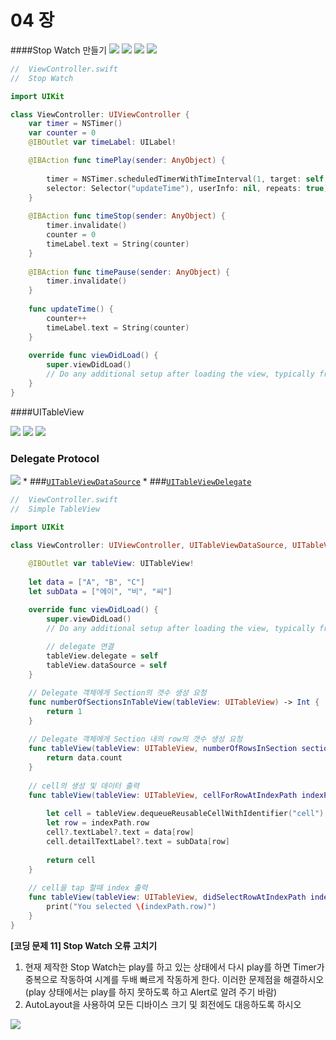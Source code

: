 # 04 장
####Stop Watch 만들기
![](StopWatch01.jpg)  ![](StopWatch02.jpg) 
![](StopWatch03.jpg)
![](StopWatch04.jpg) 
```Swift
//  ViewController.swift
//  Stop Watch 

import UIKit

class ViewController: UIViewController {
    var timer = NSTimer()
    var counter = 0
    @IBOutlet var timeLabel: UILabel!

    @IBAction func timePlay(sender: AnyObject) {
        
        timer = NSTimer.scheduledTimerWithTimeInterval(1, target: self, 
        selector: Selector("updateTime"), userInfo: nil, repeats: true)    
    }
    
    @IBAction func timeStop(sender: AnyObject) {   
        timer.invalidate()
        counter = 0
        timeLabel.text = String(counter)
    }
    
    @IBAction func timePause(sender: AnyObject) {   
        timer.invalidate()
    }
    
    func updateTime() {
        counter++
        timeLabel.text = String(counter)    
    }
    
    override func viewDidLoad() {
        super.viewDidLoad()
        // Do any additional setup after loading the view, typically from a nib.
    } 
}
```

####UITableView

![](SimpleTblStroy02.jpg)   ![](SimpleTblStory01.jpg) 
![](table01.jpg)

### Delegate Protocol
![](Table_Delegate.png)
* 
###[`UITableViewDataSource`](https://developer.apple.com/library/ios/documentation/UIKit/Reference/UITableViewDataSource_Protocol/)
* 
###[`UITableViewDelegate`](https://developer.apple.com/library/ios/documentation/UIKit/Reference/UITableViewDelegate_Protocol/)


```Swift
//  ViewController.swift
//  Simple TableView

import UIKit

class ViewController: UIViewController, UITableViewDataSource, UITableViewDelegate {
    
    @IBOutlet var tableView: UITableView!
    
    let data = ["A", "B", "C"]
    let subData = ["에이", "비", "씨"]

    override func viewDidLoad() {
        super.viewDidLoad()
        // Do any additional setup after loading the view, typically from a nib.
        
        // delegate 연결
        tableView.delegate = self
        tableView.dataSource = self
    }

    // Delegate 객체에게 Section의 갯수 생성 요청
    func numberOfSectionsInTableView(tableView: UITableView) -> Int {
        return 1
    }
    
    // Delegate 객체에게 Section 내의 row의 갯수 생성 요청
    func tableView(tableView: UITableView, numberOfRowsInSection section: Int) -> Int {
        return data.count
    }
    
    // cell의 생성 및 데이터 출력
    func tableView(tableView: UITableView, cellForRowAtIndexPath indexPath: NSIndexPath) -> UITableViewCell {
        
        let cell = tableView.dequeueReusableCellWithIdentifier("cell") as UITableViewCell!
        let row = indexPath.row
        cell?.textLabel?.text = data[row]
        cell.detailTextLabel?.text = subData[row]
        
        return cell    
    }
    
    // cell을 tap 할때 index 출력
    func tableView(tableView: UITableView, didSelectRowAtIndexPath indexPath: NSIndexPath) {
        print("You selected \(indexPath.row)")
    }
}
```
**[코딩 문제 11] Stop Watch 오류 고치기**
1. 현재 제작한 Stop Watch는 play를 하고 있는 상태에서 다시 play를 하면 Timer가 중복으로 작동하여 시계를 두배 빠르게 작동하게 한다. 이러한 문제점을 해결하시오(play 상태에서는 play를 하지 못하도록 하고 Alert로 알려 주기 바람)
2. AutoLayout을 사용하여 모든 디바이스 크기 및 회전에도 대응하도록 하시오

![](FixStopWatch.jpg)


